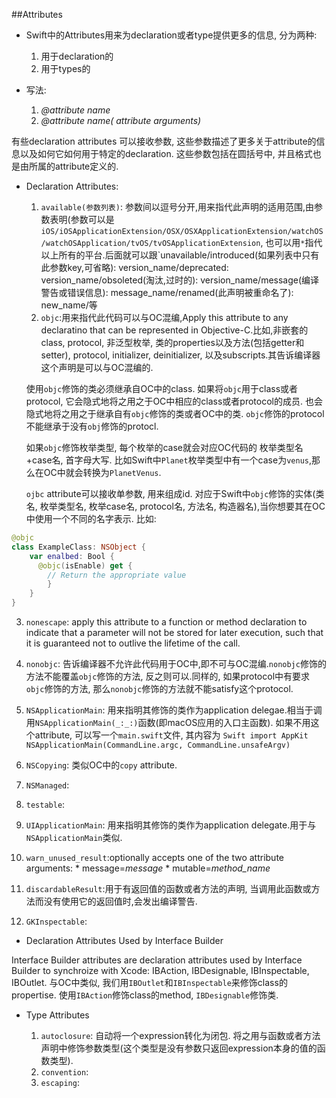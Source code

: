 ##Attributes

* Swift中的Attributes用来为declaration或者type提供更多的信息, 分为两种:

  1. 用于declaration的
  2. 用于types的
* 写法: 
  1. *@attribute name*
  2. *@attribute name( attribute arguments)*

有些declaration attributes 可以接收参数, 这些参数描述了更多关于attribute的信息以及如何它如何用于特定的declaration. 这些参数包括在圆括号中, 并且格式也是由所属的attribute定义的.

* Declaration Attributes:
  
  1. `available(参数列表)`: 参数间以逗号分开,用来指代此声明的适用范围,由参数表明(参数可以是`iOS/iOSApplicationExtension/OSX/OSXApplicationExtension/watchOS/watchOSApplication/tvOS/tvOSApplicationExtension`, 也可以用`*`指代以上所有的平台.后面就可以跟`unavailable/introduced(如果列表中只有此参数key,可省略): version_name/deprecated:  version_name/obsoleted(淘汰,过时的): version_name/message(编译警告或错误信息): message_name/renamed(此声明被重命名了): new_name/等
  2. `objc`:用来指代此代码可以与OC混编,Apply this attribute to any declaratino that can be represented in Objective-C.比如,非嵌套的class, protocol, 非泛型枚举, 类的properties以及方法(包括getter和setter), protocol, initializer, deinitializer, 以及subscripts.其告诉编译器这个声明是可以与OC混编的. 
   
   使用`objc`修饰的类必须继承自OC中的class. 如果将`objc`用于class或者protocol, 它会隐式地将之用之于OC中相应的class或者protocol的成员. 也会隐式地将之用之于继承自有`objc`修饰的类或者OC中的类. `objc`修饰的protocol不能继承于没有`obj`修饰的protocl.
   
   如果`objc`修饰枚举类型, 每个枚举的case就会对应OC代码的 枚举类型名+case名, 首字母大写. 比如Swift中`Planet`枚举类型中有一个case为`venus`,那么在OC中就会转换为`PlanetVenus`.
   
   `ojbc` attribute可以接收单参数, 用来组成id. 对应于Swift中`objc`修饰的实体(类名, 枚举类型名, 枚举case名, protocol名, 方法名, 构造器名),当你想要其在OC中使用一个不同的名字表示. 比如:
```Swift
@objc
class ExampleClass: NSObject {
    var enalbed: Bool {
      @objc(isEnable) get {
        // Return the appropriate value
        }
    }
}
```
  3. `nonescape`: apply this attribute to a function or method declaration to indicate that a parameter will not be stored for later execution, such that it is guaranteed not to outlive the lifetime of the call.
  4. `nonobjc`: 告诉编译器不允许此代码用于OC中,即不可与OC混编.`nonobjc`修饰的方法不能覆盖`objc`修饰的方法, 反之则可以.同样的, 如果protocol中有要求`objc`修饰的方法, 那么`nonobjc`修饰的方法就不能satisfy这个protocol.
  5. `NSApplicationMain`: 用来指明其修饰的类作为application delegae.相当于调用`NSApplicationMain(_:_:)`函数(即macOS应用的入口主函数). 如果不用这个attribute, 可以写一个`main.swift`文件, 其内容为
    ```Swift
    import AppKit
    NSApplicationMain(CommandLine.argc, CommandLine.unsafeArgv)
    ```
    
  6. `NSCopying`: 类似OC中的`copy` attribute.
  7. `NSManaged`:
  8. `testable`: 
  9. `UIApplicationMain`: 用来指明其修饰的类作为application delegate.用于与`NSApplicationMain`类似.
  10. `warn_unused_result`:optionally accepts one of the two attribute arguments:
    * message=*message*
    * mutable=*method_name*
  11. `discardableResult`:用于有返回值的函数或者方法的声明, 当调用此函数或方法而没有使用它的返回值时,会发出编译警告.
  12. `GKInspectable`:

* Declaration Attributes Used by Interface Builder

Interface Builder attributes are declaration attributes used by Interface Builder to synchroize with Xcode: IBAction, IBDesignable, IBInspectable, IBOutlet. 与OC中类似, 我们用`IBOutlet`和`IBInspectable`来修饰class的propertise. 使用`IBAction`修饰class的method, `IBDesignable`修饰类.

* Type Attributes

  1. `autoclosure`: 自动将一个expression转化为闭包. 将之用与函数或者方法声明中修饰参数类型(这个类型是没有参数只返回expression本身的值的函数类型).
  2. `convention`:
  3. `escaping`:























